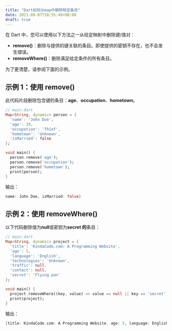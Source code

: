 ```yaml
---
title: "Dart如何从map中删除特定条目"
date: 2021-09-07T10:55:49+08:00
draft: true
---
```


在 Dart 中，您可以使用以下方法之一从给定映射中删除键/值对：

- **remove()**：删除与提供的键关联的条目。即使提供的密钥不存在，也不会发生错误。
- **removeWhere()**：删除满足给定条件的所有条目。

为了更清楚，请参阅下面的示例。



## **示例 1**：使用 remove()

此代码片段删除包含键的条目：**age**、**occupation**、**hometown**。

```dart
// main.dart
Map<String, dynamic> person = {
  'name': 'John Doe',
  'age': 39,
  'occupation': 'Thief',
  'hometown': 'Unknown',
  'isMarried': false
};

void main() {
  person.remove('age');
  person.remove('occupation');
  person.remove('hometown');
  print(person);
}
```

输出：

```dart
name: John Doe, isMarried: false}
```

## 示例 2：使用 removeWhere()

以下代码删除值为**null**或密钥为**secret 的**条目：

```dart
// main.dart
Map<String, dynamic> project = {
  'title': 'KindaCode.com: A Programming Website',
  'age': 5,
  'language': 'English',
  'technologies': 'Unknown',
  'traffic': null,
  'contact': null,
  'secret': 'Flying pan'
};

void main() {
  project.removeWhere((key, value) => value == null || key == 'secret');
  print(project);
}
```

输出：

```dart
{title: KindaCode.com: A Programming Website, age: 5, language: English, technologies: Unknown}
```
